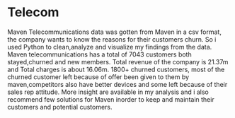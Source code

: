 # Telecom
Maven Telecommunications data was gotten from Maven in a csv format, the company wants to know the reasons for their customers churn. So i used Python to clean,analyze and visualize my findings from the data. Maven telecommunications has a total of 7043 customers both stayed,churned and new members. Total revenue of the company is 21.37m and Total charges is about 16.06m. 1800+ churned customers, most of the churned customer left because of offer been given to them by maven,competitors also have better devices and some left because of their sales rep attitude. More insight are available in my analysis and i also recommend few solutions for Maven inorder to keep and maintain their customers and potential customers.
